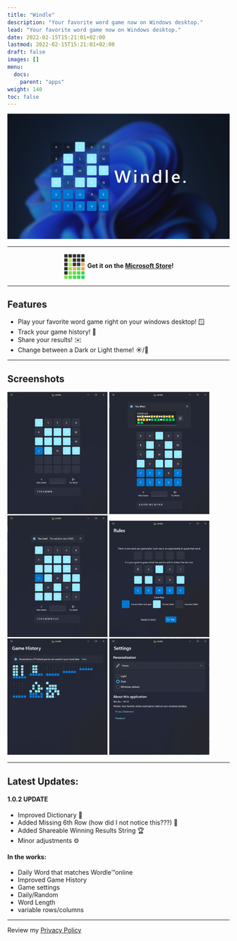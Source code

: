 ```yaml
---
title: "Windle"
description: "Your favorite word game now on Windows desktop."
lead: "Your favorite word game now on Windows desktop."
date: 2022-02-15T15:21:01+02:00
lastmod: 2022-02-15T15:21:01+02:00
draft: false
images: []
menu:
  docs:
    parent: "apps"
weight: 140
toc: false
---
```


<img src="promo1920.png">

---

<div align="center">
  <img src="windlelogo.png" width="10%" align="center">
  <b> Get it on the <a href="https://www.microsoft.com/en-us/p/windle/9nw9pr0lcpc9">Microsoft Store</a>! </b>
</div>

---

## Features
* Play your favorite word game right on your windows desktop! 🪟
* Track your game history! 📘
* Share your results! ✉️
* Change between a Dark or Light theme! ☀️/🌙

---

## Screenshots

<img src="Screenshot 2022-03-04 210635.png" width="45%">
<img src="Screenshot 2022-03-04 210254.png" width="45%">

<br />

<img src="Screenshot 2022-03-04 210728.png" width="45%">
<img src="Screenshot 2022-03-04 210840.png" width="45%">

<br />

<img src="Screenshot 2022-03-04 211030.png" width="45%">
<img src="Screenshot 2022-03-04 213547.png" width="45%">

---

## Latest Updates:

  #### 1.0.2 UPDATE

  * Improved Dictionary 📖
  * Added Missing 6th Row (how did I not notice this???) 🚣
  * Added Shareable Winning Results String 🏆
  * Minor adjustments ⚙️

  #### In the works:

  * Daily Word that matches Wordle™️online
  * Improved Game History
  * Game settings
  * Daily/Random
  * Word Length
  * variable rows/columns

---

Review my <a href="privacy/">Privacy Policy</a> </div>
